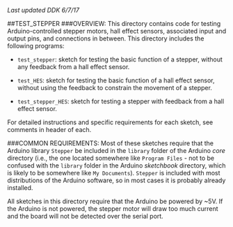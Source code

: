 *Last updated DDK 6/7/17*

##TEST_STEPPER
###OVERVIEW:
This directory contains code for testing Arduino-controlled stepper motors, hall effect sensors, associated input and output pins, and connections in between. This directory includes the following programs:

* `test_stepper`: sketch for testing the basic function of a stepper, without any feedback from a hall effect sensor.

* `test_HES`: sketch for testing the basic function of a hall effect sensor, without using the feedback to constrain the movement of a stepper.

* `test_stepper_HES`: sketch for testing a stepper with feedback from a hall effect sensor. 

For detailed instructions and specific requirements for each sketch, see comments in header of each. 

###COMMON REQUIREMENTS:
Most of these sketches require that the Arduino library `Stepper` be included in the `library` folder of the Arduino *core* directory (i.e., the one located somewhere like `Program Files` - not to be confused with the `library` folder in the Arduino *sketchbook* directory, which is likely to be somewhere like `My Documents`). `Stepper` is included with most distributions of the Arduino software, so in most cases it is probably already installed.

All sketches in this directory require that the Arduino be powered by ~5V. If the Arduino is not powered, the stepper motor will draw too much current and the board will not be detected over the serial port. 


